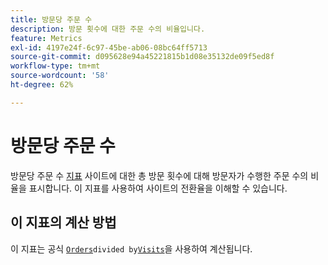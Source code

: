 ```yaml
---
title: 방문당 주문 수
description: 방문 횟수에 대한 주문 수의 비율입니다.
feature: Metrics
exl-id: 4197e24f-6c97-45be-ab06-08bc64ff5713
source-git-commit: d095628e94a45221815b1d08e35132de09f5ed8f
workflow-type: tm+mt
source-wordcount: '58'
ht-degree: 62%

---
```


# 방문당 주문 수

방문당 주문 수 [지표](overview.md) 사이트에 대한 총 방문 횟수에 대해 방문자가 수행한 주문 수의 비율을 표시합니다. 이 지표를 사용하여 사이트의 전환율을 이해할 수 있습니다.

## 이 지표의 계산 방법

이 지표는 공식 [`Orders`](orders.md)` divided by `[`Visits`](visits.md)을 사용하여 계산됩니다.
